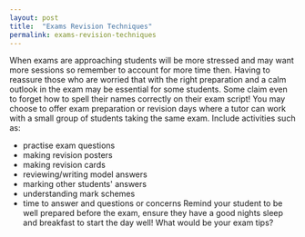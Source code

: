 ```yaml
---
layout: post
title:  "Exams Revision Techniques"
permalink: exams-revision-techniques
---
```

When exams are approaching students will be more stressed and may want more
sessions so remember to account for more time then. Having to reassure those
who are worried that with the right preparation and a calm outlook in the exam
may be essential for some students. Some claim even to forget how to spell
their names correctly on their exam script! You may choose to offer exam
preparation or revision days where a tutor can work with a small group of
students taking the same exam. Include activities such as:

* practise exam questions 
* making revision posters 
* making revision cards 
* reviewing/writing model answers 
* marking other students' answers 
* understanding mark schemes 
* time to answer and questions or concerns 
Remind your student to be well prepared before the exam, ensure they have a
good nights sleep and breakfast to start the day well! What would be your exam
tips?
